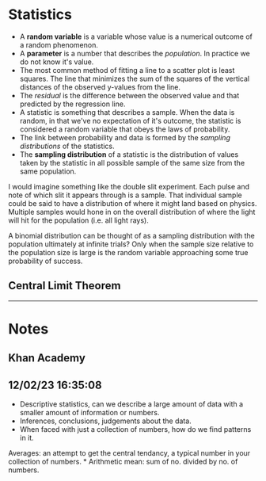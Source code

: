 # Statistics

* A **random variable** is a variable whose value is a numerical outcome of a random phenomenon.
* A **parameter** is a number that describes the _population_. In practice we do not know it's value.
* The most common method  of fitting a line to a scatter plot is least squares. The line that minimizes the sum of the
  squares of the vertical distances of the observed y-values from the line.
* The _residual_ is the difference between the observed value and that predicted by the regression line.
* A statistic is something that describes a sample. When the data is random, in that we've no expectation of it's
  outcome, the statistic is considered a random variable that obeys the laws of probability.
* The link between probability and data is formed by the _sampling distributions_ of the statistics.
* The **sampling distribution** of a statistic is the distribution of values taken by the statistic in all possible
  sample of the same size from the same population.

I would imagine something like the double slit experiment. Each pulse and note of which slit it appears through is a
sample. That individual sample could be said to have a distribution of where it might land based on physics. Multiple
samples would hone in on the overall distribution of where the light will hit for the population (i.e. all light rays).

A binomial distribution can be thought of as a sampling distribution with the population ultimately at infinite trials?
Only when the sample size relative to the population size is large is the random variable approaching some true
probability of success.

## Central Limit Theorem


---

# Notes

## Khan Academy

## 12/02/23 16:35:08

* Descriptive statistics, can we describe a large amount of data with a smaller amount of information or numbers.
* Inferences, conclusions, judgements about the data.
* When faced with just a collection of numbers, how do we find patterns in it.

Averages: an attempt to get the central tendancy, a typical number in your collection of numbers.
    * Arithmetic mean: sum of no. divided by no. of numbers.
